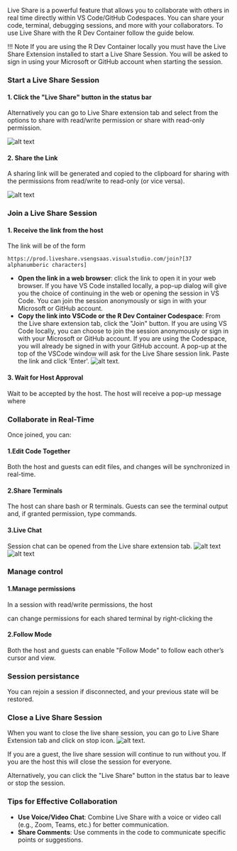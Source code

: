 Live Share is a powerful feature that allows you to collaborate with others in
real time directly within VS Code/GitHub Codespaces. You can share your code,
terminal, debugging sessions, and more with your collaborators. To use Live
Share with the R Dev Container follow the guide below.

!!! Note
    If you are using the R Dev Container locally you must have the Live Share Extension
    installed to start a Live Share Session. You will be asked to sign in using your
    Microsoft or GitHub account when starting the session.

### Start a Live Share Session

#### 1. Click the "Live Share" button in the status bar

 Alternatively you can go to Live Share extension tab and select from the options
 to share with read/write permission or share with read-only permission.

![alt text](../../assets/live-share.png)

#### 2. Share the Link

 A sharing link will be generated and copied to the clipboard for sharing with
 the permissions from read/write to read-only (or vice versa).

![alt text](../../assets/live-share2.png)

### Join a Live Share Session

#### 1. Receive the link from the host

The link will be of the form

`https://prod.liveshare.vsengsaas.visualstudio.com/join?[37 alphanumberic characters]`

- **Open the link in a web browser**: click the link to open it in your web
  browser. If you have VS Code installed locally, a pop-up dialog will give
  you the choice of continuing in the web or opening the session in VS Code.
  You can join the session anonymously or sign in with your Microsoft or GitHub
  account.
- **Copy the link into VSCode or the R Dev Container Codespace**: From the Live
  share extension tab, click the "Join" button. If you are using VS Code locally,
  you can choose to join the session anonymously or sign in with your Microsoft
  or GitHub account. If you are using the Codespace, you will already be signed
  in with your GitHub account. A pop-up at the top of the VSCode window will ask
  for the Live Share session link. Paste the link and click 'Enter'.
![alt text](../../assets/live-share3.png).

#### 3. Wait for Host Approval

  Wait to be accepted by the host. The host will receive a pop-up message where

### Collaborate in Real-Time

Once joined, you can:

#### 1.Edit Code Together

  Both the host and guests can edit files, and changes
  will be synchronized in real-time.

#### 2.Share Terminals

  The host can share bash or R terminals. Guests can
  see the terminal output and, if granted permission, type commands.

#### 3.Live Chat

  Session chat can be opened from the Live share extension tab.
  ![alt text](../../assets/live-share6.png)
  ![alt text](../../assets/live-share5.png)

### Manage control

#### 1.Manage permissions

  In a session with read/write permissions, the host

  can change permissions for each shared terminal by right-clicking the

#### 2.Follow Mode

  Both the host and guests can enable "Follow Mode" to follow
  each other’s cursor and view.

### Session persistance

You can rejoin a session if disconnected, and your previous state will be
restored.

### Close a Live Share Session

When you want to close the live share session, you can go to Live Share
Extension tab and click on stop icon.  ![alt
text](../../assets/live-share4.png).

If you are a guest, the live share session will continue to run without you. If
you are the host this will close the session for everyone.

Alternatively, you can click the "Live Share" button in the status bar to leave
or stop the session.

### Tips for Effective Collaboration

- **Use Voice/Video Chat**: Combine Live Share with a voice or video call (e.g.,
  Zoom, Teams, etc.) for better communication.
- **Share Comments**: Use comments in the code to communicate specific points or
  suggestions.
